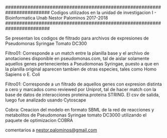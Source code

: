 ########################################################################
Codigos utilizados en la unidad de investigacion I - Bioinformatica Unab
Nestor Palominos 2017-2018
########################################################################

Se presentan los codigos de filtrado para archivos de expresiones de Pseudomonas Syringae Tomato DC300

Filtro01: Corresponde a un match entre la planilla base y el archivo de anotaciones disponible en pseudomonas.com, tal de aislar solamente aquellos genes pertenecientes a Pseudomonas Syringae, puesto a que en la planilla original aparecen tambien de otras especies, tales como Homo Sapiens o E. Coli

Filtro01: Corresponde a un filtrado de aquellos genes con expresion distinta a cero y marcados como reviewed por Uniprot, tal de hacer match con la base de datos de interacciones proteina.proteina STRING. El csv de salida, luego fue analizado usando Cytoscape

Cobra: Creacion del modelo en formato SBML de la red de reacciones y metabolitos de Pseudomonas Syringae tomato DC3000 utilizando el paquete de optimizacion COBRA

comentarios a nestor.palominos@gmail.com
